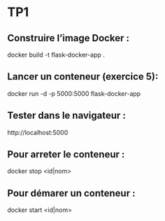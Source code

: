 # TP1

## Construire l’image Docker :
docker build -t flask-docker-app .

## Lancer un conteneur (exercice 5):
docker run -d -p 5000:5000 flask-docker-app

## Tester dans le navigateur :
http://localhost:5000

## Pour arreter le conteneur :
docker stop <id|nom>

## Pour démarer un conteneur :
docker start <id|nom>